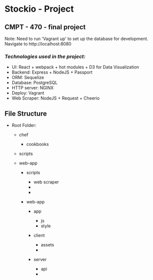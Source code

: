 # **Stockio - Project**

## CMPT - 470 - final project

Note: Need to run 'Vagrant up' to set up the database for development. Navigate to http://localhost:8080

### **_Technologies used in the project:_**

- UI: React + webpack + hot modules + D3 for Data Visualization
- Backend: Express + NodeJS + Passport
- ORM: Sequelize
- Database: PostgreSQL
- HTTP server: NGINX
- Deploy: Vagrant
- Web Scraper: NodeJS + Request + Cheerio

## **File Structure**

  - Root Folder:
    - chef
      - cookbooks

    - scripts
    - web-app

	
       - scripts
         - web scraper
         -
         -

       - web-app

         - app
           - js
           - style

         - client
           - assets
           -

         - server
           - api
           -

 

